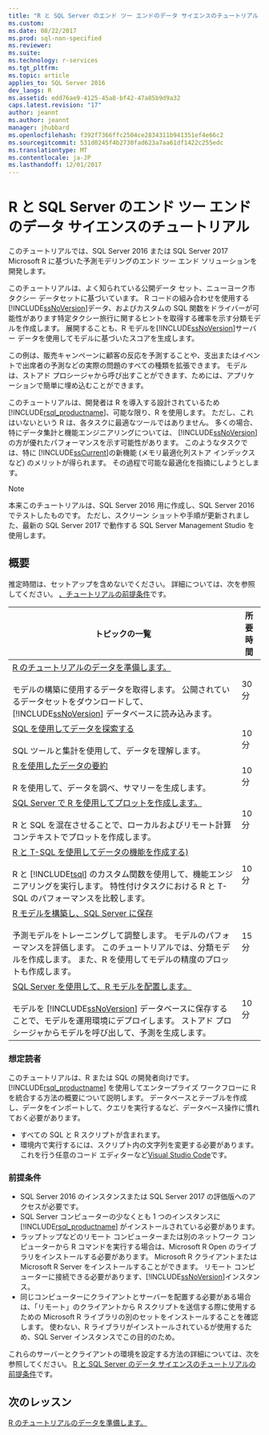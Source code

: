 ```yaml
---
title: "R と SQL Server のエンド ツー エンドのデータ サイエンスのチュートリアル |Microsoft ドキュメント"
ms.custom: 
ms.date: 08/22/2017
ms.prod: sql-non-specified
ms.reviewer: 
ms.suite: 
ms.technology: r-services
ms.tgt_pltfrm: 
ms.topic: article
applies_to: SQL Server 2016
dev_langs: R
ms.assetid: edd76ae9-4125-45a8-bf42-47a85b9d9a32
caps.latest.revision: "17"
author: jeannt
ms.author: jeannt
manager: jhubbard
ms.openlocfilehash: f392f7366ffc2504ce2834311b941351ef4e66c2
ms.sourcegitcommit: 531d0245f4b2730fad623a7aa61df1422c255edc
ms.translationtype: MT
ms.contentlocale: ja-JP
ms.lasthandoff: 12/01/2017
---
```

# <a name="end-to-end-data-science-walkthrough-for-r-and-sql-server"></a>R と SQL Server のエンド ツー エンドのデータ サイエンスのチュートリアル

このチュートリアルでは、SQL Server 2016 または SQL Server 2017 Microsoft R に基づいた予測モデリングのエンド ツー エンド ソリューションを開発します。

このチュートリアルは、よく知られている公開データ セット、ニューヨーク市タクシー データセットに基づいています。 R コードの組み合わせを使用する[!INCLUDE[ssNoVersion](../../includes/ssnoversion-md.md)]データ、およびカスタムの SQL 関数をドライバーが可能性があります特定タクシー旅行に関するヒントを取得する確率を示す分類モデルを作成します。 展開することも、R モデルを[!INCLUDE[ssNoVersion](../../includes/ssnoversion-md.md)]サーバー データを使用してモデルに基づいたスコアを生成します。

この例は、販売キャンペーンに顧客の反応を予測することや、支出またはイベントで出席者の予測などの実際の問題のすべての種類を拡張できます。 モデルは、ストアド プロシージャから呼び出すことができます、ためには、アプリケーションで簡単に埋め込むことができます。

このチュートリアルは、開発者は R を導入する設計されているため[!INCLUDE[rsql_productname](../../includes/rsql-productname-md.md)]、可能な限り、R を使用します。 ただし、これはいないという R は、各タスクに最適なツールではありません。 多くの場合、特にデータ集計と機能エンジニアリングについては、 [!INCLUDE[ssNoVersion](../../includes/ssnoversion-md.md)] の方が優れたパフォーマンスを示す可能性があります。  このようなタスクでは、特に [!INCLUDE[ssCurrent](../../includes/sscurrent-md.md)]の新機能 (メモリ最適化列ストア インデックスなど) のメリットが得られます。 その過程で可能な最適化を指摘にしようとします。

> [!NOTE]
> 本来このチュートリアルは、SQL Server 2016 用に作成し、SQL Server 2016 でテストしたものです。 ただし、スクリーン ショットや手順が更新されました、最新の SQL Server 2017 で動作する SQL Server Management Studio を使用します。

## <a name="overview"></a>概要

推定時間は、セットアップを含めないでください。 詳細については、次を参照してください。 [、チュートリアルの前提条件](../tutorials/walkthrough-prerequisites-for-data-science-walkthroughs.md)です。

|トピックの一覧|所要時間|
|-|------------------------------|
|[R のチュートリアルのデータを準備します。](../tutorials/walkthrough-prepare-the-data.md) <br /><br />モデルの構築に使用するデータを取得します。 公開されているデータセットをダウンロードして、[!INCLUDE[ssNoVersion](../../includes/ssnoversion-md.md)] データベースに読み込みます。|30 分|
|[SQL を使用してデータを探索する](../tutorials/walkthrough-view-and-explore-the-data.md) <br /><br />SQL ツールと集計を使用して、データを理解します。|10 分|
|[R を使用したデータの要約](../tutorials/walkthrough-view-and-summarize-data-using-r.md) <br /><br />R を使用して、データを調べ、サマリーを生成します。|10 分|
|[SQL Server で R を使用してプロットを作成します。](../tutorials/walkthrough-create-graphs-and-plots-using-r.md) <br /><br />R と SQL を混在させることで、ローカルおよびリモート計算コンテキストでプロットを作成します。|10 分|
|[R と T-SQL を使用してデータの機能を作成する)](../tutorials/walkthrough-create-data-features.md) <br /><br />R と [!INCLUDE[tsql](../../includes/tsql-md.md)] のカスタム関数を使用して、機能エンジニアリングを実行します。 特性付けタスクにおける R と T-SQL のパフォーマンスを比較します。 |10 分|
|[R モデルを構築し、SQL Server に保存](../tutorials/walkthrough-build-and-save-the-model.md) <br /><br />予測モデルをトレーニングして調整します。 モデルのパフォーマンスを評価します。 このチュートリアルでは、分類モデルを作成します。 また、R を使用してモデルの精度のプロットも作成します。|15 分|
|[SQL Server を使用して、R モデルを配置します。](../tutorials/walkthrough-deploy-and-use-the-model.md) <br /><br />モデルを [!INCLUDE[ssNoVersion](../../includes/ssnoversion-md.md)] データベースに保存することで、モデルを運用環境にデプロイします。 ストアド プロシージャからモデルを呼び出して、予測を生成します。|10 分|

### <a name="intended-audience"></a>想定読者

このチュートリアルは、R または SQL の開発者向けです。 [!INCLUDE[rsql_productname](../../includes/rsql-productname-md.md)] を使用してエンタープライズ ワークフローに R を統合する方法の概要について説明します。  データベースとテーブルを作成し、データをインポートして、クエリを実行するなど、データベース操作に慣れておく必要があります。

+ すべての SQL と R スクリプトが含まれます。
+ 環境内で実行するには、スクリプト内の文字列を変更する必要があります。 これを行う任意のコード エディターなど[Visual Studio Code](https://code.visualstudio.com/Download)です。

### <a name="prerequisites"></a>前提条件

+ SQL Server 2016 のインスタンスまたは SQL Server 2017 の評価版へのアクセスが必要です。
+ SQL Server コンピューターの少なくとも 1 つのインスタンスに [!INCLUDE[rsql_productname](../../includes/rsql-productname-md.md)] がインストールされている必要があります。
+ ラップトップなどのリモート コンピューターまたは別のネットワーク コンピューターから R コマンドを実行する場合は、Microsoft R Open のライブラリをインストールする必要があります。 Microsoft R クライアントまたは Microsoft R Server をインストールすることができます。 リモート コンピューターに接続できる必要があります、[!INCLUDE[ssNoVersion](../../includes/ssnoversion-md.md)]インスタンス。
+ 同じコンピューターにクライアントとサーバーを配置する必要がある場合は、「リモート」のクライアントから R スクリプトを送信する際に使用するための Microsoft R ライブラリの別のセットをインストールすることを確認します。 使わない、R ライブラリがインストールされているが使用するため、SQL Server インスタンスでこの目的のため。

これらのサーバーとクライアントの環境を設定する方法の詳細については、次を参照してください。 [R と SQL Server のデータ サイエンスのチュートリアルの前提条件](../tutorials/walkthrough-prerequisites-for-data-science-walkthroughs.md)です。

## <a name="next-lesson"></a>次のレッスン

[R のチュートリアルのデータを準備します。](../tutorials/walkthrough-prepare-the-data.md)
